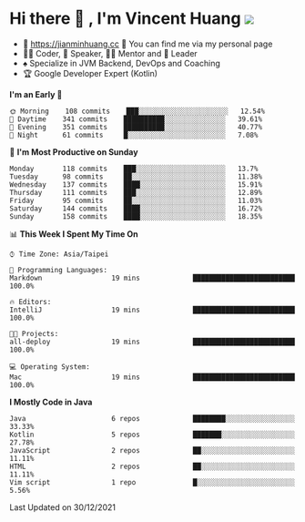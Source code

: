 # Hi there 👋 , I'm Vincent Huang ![](https://komarev.com/ghpvc/?username=Jian-Min-Huang)
- 💎 https://jianminhuang.cc 🙋 You can find me via my personal page
- 👨‍💻 Coder, 🎤 Speaker, 👨‍🏫 Mentor and 🚀 Leader
- ♠️ Specialize in JVM Backend, DevOps and Coaching
- 🏆 Google Developer Expert (Kotlin)

<!--START_SECTION:waka-->
**I'm an Early 🐤** 

```text
🌞 Morning    108 commits    ███░░░░░░░░░░░░░░░░░░░░░░   12.54% 
🌆 Daytime    341 commits    ██████████░░░░░░░░░░░░░░░   39.61% 
🌃 Evening    351 commits    ██████████░░░░░░░░░░░░░░░   40.77% 
🌙 Night      61 commits     █░░░░░░░░░░░░░░░░░░░░░░░░   7.08%

```
📅 **I'm Most Productive on Sunday** 

```text
Monday       118 commits    ███░░░░░░░░░░░░░░░░░░░░░░   13.7% 
Tuesday      98 commits     ██░░░░░░░░░░░░░░░░░░░░░░░   11.38% 
Wednesday    137 commits    ████░░░░░░░░░░░░░░░░░░░░░   15.91% 
Thursday     111 commits    ███░░░░░░░░░░░░░░░░░░░░░░   12.89% 
Friday       95 commits     ██░░░░░░░░░░░░░░░░░░░░░░░   11.03% 
Saturday     144 commits    ████░░░░░░░░░░░░░░░░░░░░░   16.72% 
Sunday       158 commits    ████░░░░░░░░░░░░░░░░░░░░░   18.35%

```


📊 **This Week I Spent My Time On** 

```text
⌚︎ Time Zone: Asia/Taipei

💬 Programming Languages: 
Markdown                 19 mins             █████████████████████████   100.0%

🔥 Editors: 
IntelliJ                 19 mins             █████████████████████████   100.0%

🐱‍💻 Projects: 
all-deploy               19 mins             █████████████████████████   100.0%

💻 Operating System: 
Mac                      19 mins             █████████████████████████   100.0%

```

**I Mostly Code in Java** 

```text
Java                     6 repos             ████████░░░░░░░░░░░░░░░░░   33.33% 
Kotlin                   5 repos             ███████░░░░░░░░░░░░░░░░░░   27.78% 
JavaScript               2 repos             ██░░░░░░░░░░░░░░░░░░░░░░░   11.11% 
HTML                     2 repos             ██░░░░░░░░░░░░░░░░░░░░░░░   11.11% 
Vim script               1 repo              █░░░░░░░░░░░░░░░░░░░░░░░░   5.56%

```



 Last Updated on 30/12/2021
<!--END_SECTION:waka-->
